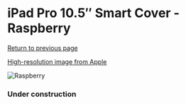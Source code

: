 # iPad Pro 10.5″ Smart Cover - Raspberry

[Return to previous page](/ipad_pro105)

[High-resolution image from Apple](https://store.storeimages.cdn-apple.com/8756/as-images.apple.com/is/MRFF2?wid=4500&hei=4500&fmt=png)

<div style="width: 384px"><img src="/everyphone/MRFF2.png" alt="Raspberry"></div>

### Under construction
